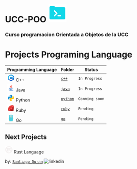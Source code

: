 # **UCC-POO** ![icon](./images/code.png) 
### Curso programacion Orientada a Objetos de la UCC

# **Projects Programing Language** 

| Programming Language                       | Folder                |  Status        |
| ------------------------------------------ | --------------------- | -------------- |
| ![c++](./images/icon-c.png) C++            | [`c++`](./c++)        | `In Progress`  |
| ![java](./images/icon-java.png) Java       | [`java`](./java/)     | `In Progress`  |
| ![python](./images/icon-python.png) Python | [`python`](./python/) | `Comming soon` |
| ![ruby](./images/icon-ruby.png) Ruby       | [`ruby`](./ruby/)     | `Pending`      |
| ![go](./images/icon-go.png) Go             | [`go`](./go/)         | `Pending`      |

## Next Projects
![rust](./images/icon-rust.png) Rust Language

by: [`Santiago Duran`](https://www.linkedin.com/in/santiago-duran-canedo-2b713b231/) ![linkedin](https://img.icons8.com/sf-ultralight/2x/linkedin.png)
